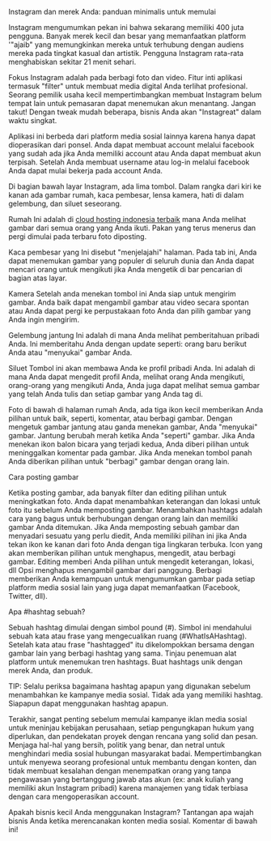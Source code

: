Instagram dan merek Anda: panduan minimalis untuk memulai


Instagram mengumumkan pekan ini bahwa sekarang memiliki 400 juta pengguna. Banyak merek kecil dan besar yang memanfaatkan platform '"ajaib" yang memungkinkan mereka untuk terhubung dengan audiens mereka pada tingkat kasual dan artistik. Pengguna Instagram rata-rata menghabiskan sekitar 21 menit sehari.

Fokus Instagram adalah pada berbagi foto dan video. Fitur inti aplikasi termasuk "filter" untuk membuat media digital Anda terlihat profesional. Seorang pemilik usaha kecil mempertimbangkan membuat Instagram belum tempat lain untuk pemasaran dapat menemukan akun menantang. Jangan takut! Dengan tweak mudah beberapa, bisnis Anda akan "Instagreat" dalam waktu singkat.

Aplikasi ini berbeda dari platform media sosial lainnya karena hanya dapat dioperasikan dari ponsel. Anda dapat membuat account melalui facebook yang sudah ada jika Anda memiliki account atau Anda dapat membuat akun terpisah. Setelah Anda membuat username atau log-in melalui facebook Anda dapat mulai bekerja pada account Anda.

Di bagian bawah layar Instagram, ada lima tombol. Dalam rangka dari kiri ke kanan ada gambar rumah, kaca pembesar, lensa kamera, hati di dalam gelembung, dan siluet seseorang.

Rumah
Ini adalah di <a href="http://10-web-hosting-terbaik.blogspot.com">cloud hosting indonesia terbaik</a> mana Anda melihat gambar dari semua orang yang Anda ikuti. Pakan yang terus menerus dan pergi dimulai pada terbaru foto diposting.

Kaca pembesar yang
Ini disebut "menjelajahi" halaman. Pada tab ini, Anda dapat menemukan gambar yang populer di seluruh dunia dan Anda dapat mencari orang untuk mengikuti jika Anda mengetik di bar pencarian di bagian atas layar.

Kamera
Setelah anda menekan tombol ini Anda siap untuk mengirim gambar. Anda baik dapat mengambil gambar atau video secara spontan atau Anda dapat pergi ke perpustakaan foto Anda dan pilih gambar yang Anda ingin mengirim.

Gelembung jantung
Ini adalah di mana Anda melihat pemberitahuan pribadi Anda. Ini memberitahu Anda dengan update seperti: orang baru berikut Anda atau "menyukai" gambar Anda.

Siluet
Tombol ini akan membawa Anda ke profil pribadi Anda. Ini adalah di mana Anda dapat mengedit profil Anda, melihat orang Anda mengikuti, orang-orang yang mengikuti Anda, Anda juga dapat melihat semua gambar yang telah Anda tulis dan setiap gambar yang Anda tag di.

Foto di bawah di halaman rumah Anda, ada tiga ikon kecil memberikan Anda pilihan untuk baik, seperti, komentar, atau berbagi gambar. Dengan mengetuk gambar jantung atau ganda menekan gambar, Anda "menyukai" gambar. Jantung berubah merah ketika Anda "seperti" gambar. Jika Anda menekan ikon balon bicara yang terjadi kedua, Anda diberi pilihan untuk meninggalkan komentar pada gambar. Jika Anda menekan tombol panah Anda diberikan pilihan untuk "berbagi" gambar dengan orang lain.

Cara posting gambar

Ketika posting gambar, ada banyak filter dan editing pilihan untuk meningkatkan foto. Anda dapat menambahkan keterangan dan lokasi untuk foto itu sebelum Anda memposting gambar. Menambahkan hashtags adalah cara yang bagus untuk berhubungan dengan orang lain dan memiliki gambar Anda ditemukan.
Jika Anda memposting sebuah gambar dan menyadari sesuatu yang perlu diedit, Anda memiliki pilihan ini jika Anda tekan ikon ke kanan dari foto Anda dengan tiga lingkaran terbuka. Icon yang akan memberikan pilihan untuk menghapus, mengedit, atau berbagi gambar. Editing memberi Anda pilihan untuk mengedit keterangan, lokasi, dll
Opsi menghapus mengambil gambar dari panggung.
Berbagi memberikan Anda kemampuan untuk mengumumkan gambar pada setiap platform media sosial lain yang juga dapat memanfaatkan (Facebook, Twitter, dll).

Apa #hashtag sebuah?

Sebuah hashtag dimulai dengan simbol pound (#). Simbol ini mendahului sebuah kata atau frase yang mengecualikan ruang (#WhatIsAHashtag). Setelah kata atau frase "hashtagged" itu dikelompokkan bersama dengan gambar lain yang berbagi hashtag yang sama. Tinjau penemuan alat platform untuk menemukan tren hashtags. Buat hashtags unik dengan merek Anda, dan produk.

TIP: Selalu periksa bagaimana hashtag apapun yang digunakan sebelum menambahkan ke kampanye media sosial. Tidak ada yang memiliki hashtag. Siapapun dapat menggunakan hashtag apapun.

Terakhir, sangat penting sebelum memulai kampanye iklan media sosial untuk meninjau kebijakan perusahaan, setiap pengungkapan hukum yang diperlukan, dan pendekatan proyek dengan rencana yang solid dan pesan. Menjaga hal-hal yang bersih, politik yang benar, dan netral untuk menghindari media sosial hubungan masyarakat badai. Mempertimbangkan untuk menyewa seorang profesional untuk membantu dengan konten, dan tidak membuat kesalahan dengan menempatkan orang yang tanpa pengawasan yang bertanggung jawab atas akun (ex: anak kuliah yang memiliki akun Instagram pribadi) karena manajemen yang tidak terbiasa dengan cara mengoperasikan account.

Apakah bisnis kecil Anda menggunakan Instagram? Tantangan apa wajah bisnis Anda ketika merencanakan konten media sosial. Komentar di bawah ini!
